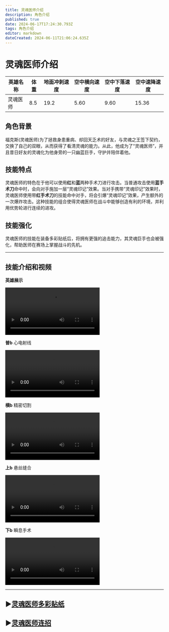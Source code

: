 ```yaml
---
title: 灵魂医师介绍
description: 角色介绍
published: true
date: 2024-06-17T17:24:30.793Z
tags: 角色介绍
editor: markdown
dateCreated: 2024-06-11T21:06:24.635Z
---
```


# 灵魂医师介绍

| 英雄名称 | 体重 | 地面冲刺速度 | 空中横向速度 | 空中下落速度 | 空中速降速度 |
| -------- | ---- | ------------ | ------------ | ------------ | ------------ |
| 灵魂医师 | 8.5  | 19.2         | 5.60         | 9.60         | 15.36        |

## 角色背景

福克斯(灵魂医师)为了拯救身患重病、却回天乏术的好友，与灵魂之王签下契约，交换了自己的双眼，从而获得了看清灵魂的能力。从此，他成为了“灵魂医师”，并且昔日好友的灵魂化为他身旁的一只幽蓝巨手，守护并陪伴着他。

## 技能特点

灵魂医师的特色在于他可以使用**红**和**蓝**两种手术刀进行攻击。当普通攻击使用**蓝手术刀**命中时，会向对手施加一层“灵魂印记”效果。当对手携带“灵魂印记”效果时，灵魂医师使用带**红手术刀**的技能命中对手，将会引爆“灵魂印记”效果，产生额外的一次爆炸攻击。这种技能的组合使得灵魂医师在战斗中能够创造有利的环境，并利用优势轮进行连续的进攻。

## 技能强化

灵魂医师的技能在装备多彩贴纸后，将拥有更强的追击能力，其灵魂巨手也会被强化，帮助医师在赛场上掌握战斗的先机。

---

## 技能介绍和视频
**英雄展示**
<div class="video-box">
<video controls src="https://cn-cdn.fp.xd.com/video/Doctor.mp4">医师展示
</video>
</div>

**普b**  心电射线
<div class="video-box">
<video controls src="https://cn-cdn.fp.xd.com/video/23s2v1.mp4">医师普b
</video>
</div>

**横b**  精密切割
<div class="video-box">
<video controls src="https://cn-cdn.fp.xd.com/video/23s3v1.mp4">医师横b
</video>
</div>

**上b**  悬丝缝合
<div class="video-box">
<video controls src="https://cn-cdn.fp.xd.com/video/23s4v1.mp4">医师上b
</video>
</div>

**下b**  瞬息手术
<div class="video-box">
<video controls src="https://cn-cdn.fp.xd.com/video/23s5v1.mp4">医师下b
</video>
</div>

---
## ▶[灵魂医师多彩贴纸](/医师贴纸)
## ▶[灵魂医师连招](/医师连招)